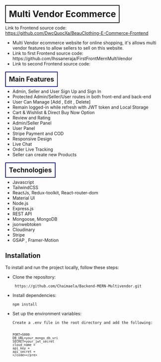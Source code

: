 # <span style="border: 2px solid black; padding: 10px;"> Multi Vendor Ecommerce </span>

Link to Frontend source code: https://github.com/DwcQuocXa/BeauClothing-E-Commerce-Frontend
 <ul>
        <li>Multi Vendor ecommerce website for online shopping, it's allows multi vendor features to allow sellers to sell on this website.</li>
        <li>Link to first Frontend source code: https://github.com/Ihssaneraja/FirstFrontMernMultiVendor </li>
        <li>Link to second Frontend source code: </li>
    </ul>

## <span style="border: 2px solid navy; padding: 10px;">Main Features </span>
   <ul>
        <li>Admin, Seller and User Sign Up and Sign In</li>
        <li>Protected Admin/Seller/User routes in both front-end and back-end</li>
        <li>User Can Manage [Add , Edit , Delete]</li>
        <li>Remain logged-in while refresh with JWT token and Local Storage</li>
        <li>Cart & Wishlist & Direct Buy Now Option</li>
        <li>Review and Rating</li>
        <li>Admin/Seller Panel</li>
        <li>User Panel</li>
        <li>Stripe Payment and COD</li>
        <li>Responsive Design</li>
        <li>Live Chat</li>
        <li>Order Live Tracking</li>
        <li>Seller can create new Products</li>
    </ul>

  ## <span style="border: 2px solid navy; padding: 10px;">Technologies </span>
   <ul>
        <li>Javascript</li>
        <li>TailwindCSS</li>
        <li>ReactJs, Redux-toolkit, React-router-dom</li>
        <li>Material UI</li>
        <li>Node.js</li>
        <li>Express.js</li>
        <li>REST API</li>
        <li>Mongoose, MongoDB</li>
        <li>jsonwebtoken</li>
        <li>Cloudinary</li>
        <li>Stripe</li>
        <li>GSAP , Framer-Motion</li>
    </ul>

   
## Installation

To install and run the project locally, follow these steps:

<ul>
  <li>Clone the repository:
    <pre><code> https://github.com/Chaimaela/Backend-MERN-Multivendor.git </code></pre>
  </li>

  
  <li>Install dependencies:
    <pre><code>npm install</code></pre>
  </li>
  
  <li>Set up the environment variables:
    <pre><code>Create a .env file in the root directory and add the following:

    PORT=5000
    DB_URL=your_mongo_db_uri
    SECRET=your_jwt_secret
    cloud_name = 
    api_key =
    api_secret =
    </code></pre>
  </li>
</ul>
